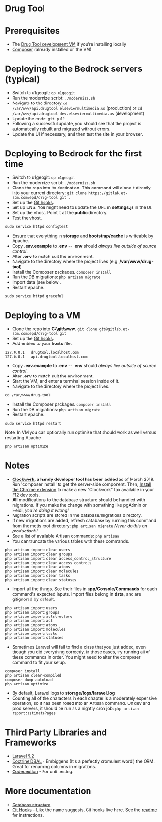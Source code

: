 # Drug Tool

# Prerequisites

- The [Drug Tool development VM](http://wanda.elseviermultimedia.us/Web_Team/Virtual_Machines) if you're installing locally
- [Composer](https://getcomposer.org/download/) (already installed on the VM)

# Deploying to the Bedrock servers (typical)

- Switch to u1geogit: `op u1geogit`
- Run the modernize script: `./modernize.sh`
- Navigate to the directory `cd /var/www/api.drugtool.elseviermultimedia.us` (production) or `cd /var/www/api.drugtool-dev.elseviermultimedia.us` (development)
- Update the code: `git pull`
- Following a successful update, you should see that the project is automatically rebuilt and migrated without errors.
- Update the UI if necessary, and then test the site in your browser.

# Deploying to Bedrock for the first time

- Switch to u1geogit: `op u1geogit`
- Run the modernize script: `./modernize.sh`
- Clone the repo into its destination. This command will clone it directly into your current directory: `git clone https://gitlab.et-scm.com/epd/drug-tool.git .`
- Set up the [Git hooks](githooks).
- Set up DNS. You might need to update the URL in **settings.js** in the UI.
- Set up the vhost. Point it at the **public** directory.
- Test the vhost.
```
sudo service httpd configtest
```

- Ensure that everything in **storage** and **bootstrap/cache** is writeable by Apache.
- Copy **.env.example** to **.env** -- **.env** should *always live outside of source control*.
- Alter **.env** to match suit the environment.
- Navigate to the directory where the project lives (e.g. **/var/www/drug-tool**)
- Install the Composer packages. `composer install`
- Run the DB migrations: `php artisan migrate`
- Import data (see below).
- Restart Apache.
```
sudo service httpd graceful
```

# Deploying to a VM

- Clone the repo into **C:\git\www**. `git clone git@gitlab.et-scm.com:epd/drug-tool.git`
- Set up the [Git hooks](githooks).
- Add entries to your **hosts** file.
```
127.0.0.1	drugtool.localhost.com
127.0.0.1	api.drugtool.localhost.com
```
- Copy **.env.example** to **.env** -- **.env** should *always live outside of source control*.
- Alter **.env** to match suit the environment.
- Start the VM, and enter a terminal session inside of it.
- Navigate to the directory where the project lives.
```
cd /var/www/drug-tool
```
- Install the Composer packages. `composer install`
- Run the DB migrations: `php artisan migrate`
- Restart Apache.
```
sudo service httpd restart
```
Note: In VM you can optionally run optimize that should work as well versus restarting Apache
```
php artisan optimize
```
# Notes

- **<a href="https://github.com/itsgoingd/clockwork" target="_blank">Clockwork</a>, a handy developer tool has been added** as of March 2018. Run 'composer install' to get the server-side component. Then, <a href="https://chrome.google.com/webstore/detail/clockwork/dmggabnehkmmfmdffgajcflpdjlnoemp" target="_blank">Install the Chrome extension</a> to make a new "Clockwork" tab available in your F12 dev tools.
- **All** modifications to the database structure should be handled with migrations. If you make the change with something like pgAdmin or Heidi, *you're doing it wrong!*
- Migration scripts are stored in the database/migrations directory.
- If new migrations are added, refresh database by running this command from the metis root directory: `php artisan migrate` *Never do this on production!!!*
- See a list of available Artisan commands: `php artisan`
- You can truncate the various tables with these commands.
```
php artisan import:clear users
php artisan import:clear groups
php artisan import:clear access_control_structure
php artisan import:clear access_controls
php artisan import:clear atoms
php artisan import:clear molecules
php artisan import:clear tasks
php artisan import:clear statuses
```
- Import all the things. See their files in **app/Console/Commands** for each command's expected inputs. Import files belong in **data**, and are gitignored by default.
```
php artisan import:users
php artisan import:groups
php artisan import:aclstructure
php artisan import:acl
php artisan import:atoms
php artisan import:molecules
php artisan import:tasks
php artisan import:statuses
```
- Sometimes Laravel will fail to find a class that you just added, even though you did everything correctly. In those cases, try running all of these commands in order. You might need to alter the composer command to fit your setup.
```
composer install
php artisan clear-compiled
composer dump-autoload
php artisan optimize
```
- By default, Laravel logs to **storage/logs/laravel.log**
- Counting all of the characters in each chapter is a moderately expensive operation, so it has been rolled into an Artisan command. On dev and prod servers, it should be run as a nightly cron job: `php artisan report:estimatePages`

# Third Party Libraries and Frameworks

- [Laravel 5.2](https://laravel.com/docs/5.2)
- [Doctrine DBAL](http://www.doctrine-project.org/projects/dbal.html) - Embiggens (It's a perfectly cromulent word!) the ORM. Great for renaming columns in migrations.
- [Codeception](http://codeception.com/) - For unit testing.

# More documentation

- [Database structure](docs/db.md)
- [Git Hooks](githooks) - Like the name suggests, Git hooks live here. See the [readme](githooks) for instructions.